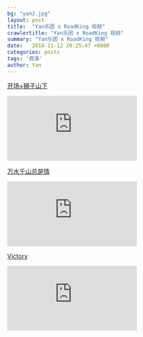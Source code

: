 ```yaml
---
bg: "yan2.jpg"
layout: post
title:  "Yan乐团 x RoadKing 视频"
crawlertitle: "Yan乐团 x RoadKing 视频"
summary: "Yan乐团 x RoadKing 视频"
date:   2018-11-12 20:25:47 +0800
categories: posts
tags: '商演'
author: Yan
---
```


[开场+狮子山下](https://v.qq.com/x/page/r0813duuoni.html)
<iframe frameborder="0" src="https://v.qq.com/txp/iframe/player.html?vid=r0813duuoni" allowFullScreen="true"></iframe>

[万水千山总是情](https://v.qq.com/x/page/d0813qekfsd.html)
<iframe frameborder="0" src="https://v.qq.com/txp/iframe/player.html?vid=d0813qekfsd" allowFullScreen="true"></iframe>

[Victory](https://v.qq.com/x/page/r0813zbgpb4.html)
<iframe frameborder="0" src="https://v.qq.com/txp/iframe/player.html?vid=r0813zbgpb4" allowFullScreen="true"></iframe>
